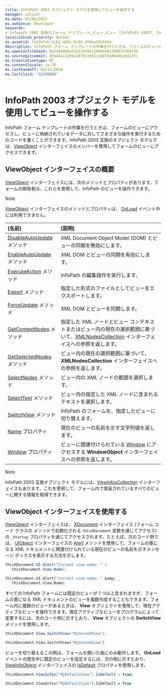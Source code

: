 ```yaml
---
title: InfoPath 2003 オブジェクト モデルを使用してビューを操作する
manager: soliver
ms.date: 03/09/2015
ms.audience: Developer
keywords:
- infopath 2003 互換のフォーム テンプレート,ビュー,ビュー [InfoPath 2007], InfoPath 2003 互換のフォーム テンプレート
localization_priority: Normal
ms.assetid: feb1bfcb-1cb1-4d5c-bc84-df86a33a5934
description: InfoPath フォーム テンプレートの作業を行うときは、フォームのビューにアクセスし、ビューに格納されているデータに対してさまざまな操作を実行するためのコードを書くことができます。InfoPath 2003 互換のオブジェクト モデルでは、ViewObject インターフェイスのメンバーを使用してフォームのビューにアクセスできます。
ms.openlocfilehash: 6a2dd408ba51e5c8394120944e0c28897e768738
ms.sourcegitcommit: 8fe462c32b91c87911942c188f3445e85a54137c
ms.translationtype: MT
ms.contentlocale: ja-JP
ms.lasthandoff: 04/23/2019
ms.locfileid: "32299880"
---
```

# <a name="work-with-views-using-the-infopath-2003-object-model"></a>InfoPath 2003 オブジェクト モデルを使用してビューを操作する

InfoPath フォーム テンプレートの作業を行うときは、フォームのビューにアクセスし、ビューに格納されているデータに対してさまざまな操作を実行するためのコードを書くことができます。InfoPath 2003 互換のオブジェクト モデルでは、[ViewObject](https://msdn.microsoft.com/library/Microsoft.Office.Interop.InfoPath.SemiTrust.ViewObject.aspx) インターフェイスのメンバーを使用してフォームのビューにアクセスできます。 
  
## <a name="overview-of-the-viewobject-interface"></a>ViewObject インターフェイスの概要

[ViewObject](https://msdn.microsoft.com/library/Microsoft.Office.Interop.InfoPath.SemiTrust.ViewObject.aspx) インターフェイスには、次のメソッドとプロパティがあります。フォームの開発者は、これらを使用して、InfoPath のビューを操作できます。 
  
> [!NOTE]
> [ViewObject](https://msdn.microsoft.com/library/Microsoft.Office.Interop.InfoPath.SemiTrust.ViewObject.aspx) インターフェイスのメソッドとプロパティは、 [OnLoad](https://msdn.microsoft.com/library/Microsoft.Office.Interop.InfoPath.SemiTrust._XDocumentEventSink2_Event.OnLoad.aspx) イベント中には利用できません。 
  
|**[名前]**|**[説明]**|
|:-----|:-----|
|[DisableAutoUpdate](https://msdn.microsoft.com/library/Microsoft.Office.Interop.InfoPath.SemiTrust.View.DisableAutoUpdate.aspx) メソッド  <br/> |XML Document Object Model (DOM) とビューの同期を無効にします。  <br/> |
|[EnableAutoUpdate](https://msdn.microsoft.com/library/Microsoft.Office.Interop.InfoPath.SemiTrust.View.EnableAutoUpdate.aspx) メソッド  <br/> |XML DOM とビューの同期を有効にします。  <br/> |
|[ExecuteAction](https://msdn.microsoft.com/library/Microsoft.Office.Interop.InfoPath.SemiTrust.View.ExecuteAction.aspx) メソッド  <br/> |InfoPath の編集操作を実行します。  <br/> |
|[Export](https://msdn.microsoft.com/library/Microsoft.Office.Interop.InfoPath.SemiTrust.View.Export.aspx) メソッド  <br/> |指定した形式のファイルとしてビューをエクスポートします。  <br/> |
|[ForceUpdate](https://msdn.microsoft.com/library/Microsoft.Office.Interop.InfoPath.SemiTrust.View.ForceUpdate.aspx) メソッド  <br/> |XML DOM とビューを同期します。  <br/> |
|[GetContextNodes](https://msdn.microsoft.com/library/Microsoft.Office.Interop.InfoPath.SemiTrust.View.GetContextNodes.aspx) メソッド  <br/> |指定した XML ノードとビュー コンテキストまたはビュー内の現在の選択範囲に基づいて、[XMLNodesCollection](https://msdn.microsoft.com/library/Microsoft.Office.Interop.InfoPath.SemiTrust.XMLNodesCollection.aspx) インターフェイスへの参照を返します。  <br/> |
|[GetSelectedNodes](https://msdn.microsoft.com/library/Microsoft.Office.Interop.InfoPath.SemiTrust.View.GetSelectedNodes.aspx) メソッド  <br/> |ビュー内の現在の選択範囲に基づいて、 **XMLNodesCollection** インターフェイスへの参照を返します。  <br/> |
|[SelectNodes](https://msdn.microsoft.com/library/Microsoft.Office.Interop.InfoPath.SemiTrust.View.SelectNodes.aspx) メソッド  <br/> |ビュー内の XML ノードの範囲を選択します。  <br/> |
|[SelectText](https://msdn.microsoft.com/library/Microsoft.Office.Interop.InfoPath.SemiTrust.View.SelectText.aspx) メソッド  <br/> |ビュー内の指定した XML ノードに含まれるテキストを選択します。  <br/> |
|[SwitchView](https://msdn.microsoft.com/library/Microsoft.Office.Interop.InfoPath.SemiTrust.View.SwitchView.aspx) メソッド  <br/> |InfoPath のフォームを、指定したビューに切り替えます。  <br/> |
|[Name](https://msdn.microsoft.com/library/Microsoft.Office.Interop.InfoPath.SemiTrust.View.Name.aspx) プロパティ  <br/> |現在のビューの名前を示す文字列値を返します。  <br/> |
|[Window](https://msdn.microsoft.com/library/Microsoft.Office.Interop.InfoPath.SemiTrust.View.Window.aspx) プロパティ  <br/> |ビューに関連付けられている [Window](https://msdn.microsoft.com/library/Microsoft.Office.Interop.InfoPath.SemiTrust.WindowObject.aspx) にアクセスする **WindowObject** インターフェイスへの参照を返します。  <br/> |
   
> [!NOTE]
> InfoPath 2003 互換オブジェクト モデルには、[ViewInfosCollection](https://msdn.microsoft.com/library/Microsoft.Office.Interop.InfoPath.SemiTrust.ViewInfosCollection.aspx) インターフェイスもあります。これを使用して、フォーム内で実装されているすべてのビューに関する情報を取得できます。 
  
## <a name="using-the-viewobject-interface"></a>ViewObject インターフェイスを使用する

[ViewObject](https://msdn.microsoft.com/library/Microsoft.Office.Interop.InfoPath.SemiTrust.ViewObject.aspx) インターフェイスは、 [XDocument](https://msdn.microsoft.com/library/Microsoft.Office.Interop.InfoPath.SemiTrust._XDocument2.View.aspx) インターフェイス (フォーム コード クラスの  [](https://msdn.microsoft.com/library/Microsoft.Office.Interop.InfoPath.SemiTrust.XDocument.aspx) メソッドで初期化される  `thisXDocument` 変数を通じてアクセス) の `_Startup` プロパティを通じてアクセスされます。たとえば、次のコード例では、 [UIObject](https://msdn.microsoft.com/library/Microsoft.Office.Interop.InfoPath.SemiTrust.UI2.Alert.aspx) インターフェイスの [Alert](https://msdn.microsoft.com/library/Microsoft.Office.Interop.InfoPath.SemiTrust.UIObject.aspx) メソッドを使用して、フォームの基になる XML ドキュメントに関連付けられている現在のビューの名前を示すメッセージ ボックスを表示する方法を示します。 
  
```cs
thisXDocument.UI.Alert("Current view name: " + 
   thisXDocument.View.Name);
```

```vb
thisXDocument.UI.Alert("Current view name: " &amp; _
   thisXDocument.View.Name)
```

すべての InfoPath フォームには既定のビューが 1 つ以上含まれますが、フォームの基になる XML ドキュメントのビューを複数作成することもできます。フォーム内に複数のビューがあるときは、 **View** オブジェクトを使用して、現在アクティブなビューを操作できます。現在アクティブなビューをプログラムによって変更するには、次のコード例に示すとおり、 **View** オブジェクトの **SwitchView** メソッドを使用します。 
  
```cs
thisXDocument.View.SwitchView("MySecondView");
```

```vb
thisXDocument.View.SwitchView("MySecondView")
```

ビューを切り替えるこの例は、フォームを開いた後にのみ動作します。 **OnLoad** イベントの発生中に既定のビューを設定するには、次の例に示すとおり、 [ViewInfoObject](https://msdn.microsoft.com/library/Microsoft.Office.Interop.InfoPath.SemiTrust.ViewInfo.IsDefault.aspx) インターフェイスの [IsDefault](https://msdn.microsoft.com/library/Microsoft.Office.Interop.InfoPath.SemiTrust.ViewInfoObject.aspx) プロパティを使用します。 
  
```cs
thisXDocument.ViewInfos["MyDefaultView"].IsDefault = true;
```

```vb
thisXDocument.ViewInfos("MyDefaultView").IsDefault = True
```


